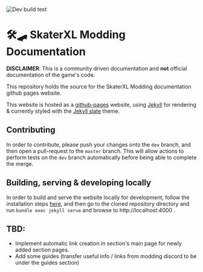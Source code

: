 ![Dev build test](https://github.com/Hofled/skaterxl-modding-documentation/workflows/Dev%20build%20test/badge.svg)

# 🛠️🛹 SkaterXL Modding Documentation 

__DISCLAIMER__: This is a community driven documentation and __not__ official documentation of the game's code.

This repository holds the source for the SkaterXL Modding documentation github pages website.

This website is hosted as a [github-pages](https://pages.github.com/) website, using [Jekyll](https://jekyllrb.com/) for rendering & currently styled with the [Jekyll slate](https://github.com/pages-themes/slate) theme.

## Contributing

In order to contribute, please push your changes onto the `dev` branch, and then open a pull-request to the `master` branch.
This will allow actions to perform tests on the `dev` branch automatically before being able to complete the merge.

## Building, serving & developing locally

In order to build and serve the website locally for development, follow the installation steps [here](https://jekyllrb.com/docs/), and then go to the cloned repository directory and run `bundle exec jekyll serve` and browse to http://localhost:4000 .

## TBD:
- Implement automatic link creation in section's main page for newly added section pages.
- Add some guides (transfer useful info / links from modding discord to be under the guides section)
